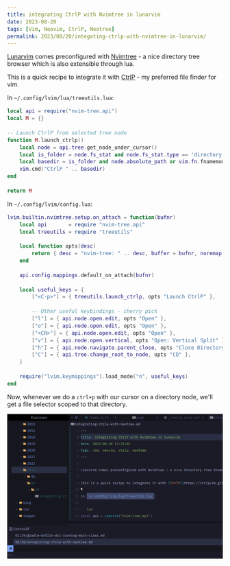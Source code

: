 ```yaml
---
title: integrating CtrlP with Nvimtree in lunarvim
date: 2023-08-20
tags: [Vim, Neovim, CtrlP, Neotree]
permalink: 2023/08/20/integating-ctrlp-with-nvimtree-in-lunarvim/
---
```


[Lunarvim](https://www.lunarvim.org) comes preconfigured with [Nvimtree](https://github.com/nvim-tree/nvim-tree.lua) - a nice directory tree browser which is also extensible through lua.

This is a quick recipe to integrate it with [CtrlP](https://ctrlpvim.github.io/ctrlp.vim/) - my preferred file finder for vim.

In `~/.config/lvim/lua/treeutils.lua`:

```lua
local api = require("nvim-tree.api")
local M = {}

-- Launch CtrlP from selected tree node
function M.launch_ctrlp()
    local node = api.tree.get_node_under_cursor()
    local is_folder = node.fs_stat and node.fs_stat.type == 'directory' or false
    local basedir = is_folder and node.absolute_path or vim.fn.fnamemodify(node.absolute_path, ":h")
    vim.cmd("CtrlP " .. basedir)
end

return M
```

In `~/.config/lvim/config.lua`:

```lua
lvim.builtin.nvimtree.setup.on_attach = function(bufnr)
    local api       = require "nvim-tree.api"
    local treeutils = require "treeutils"

    local function opts(desc)
        return { desc = "nvim-tree: " .. desc, buffer = bufnr, noremap = true, silent = true, nowait = true }
    end

    api.config.mappings.default_on_attach(bufnr)

    local useful_keys = {
        ["<C-p>"] = { treeutils.launch_ctrlp, opts "Launch CtrlP" },

        -- Other useful keybindings - cherry pick
        ["l"] = { api.node.open.edit, opts "Open" },
        ["o"] = { api.node.open.edit, opts "Open" },
        ["<CR>"] = { api.node.open.edit, opts "Open" },
        ["v"] = { api.node.open.vertical, opts "Open: Vertical Split" },
        ["h"] = { api.node.navigate.parent_close, opts "Close Directory" },
        ["C"] = { api.tree.change_root_to_node, opts "CD" },
    }

    require("lvim.keymappings").load_mode("n", useful_keys)
end
```

Now, whenever we do a `ctrl+p` with our cursor on a directory node, we'll get a file selector scoped to that directory.

![](/images/2023-08-20-nvim-ctrlp-screenshot.png)

